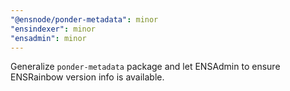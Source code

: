 ```yaml
---
"@ensnode/ponder-metadata": minor
"ensindexer": minor
"ensadmin": minor
---
```


Generalize `ponder-metadata` package and let ENSAdmin to ensure ENSRainbow version info is available.
  